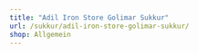 ```yaml
---
title: "Adil Iron Store Golimar Sukkur"
url: /sukkur/adil-iron-store-golimar-sukkur/
shop: Allgemein
---
```

